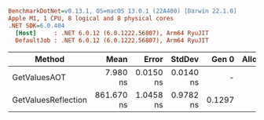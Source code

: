 ``` ini

BenchmarkDotNet=v0.13.1, OS=macOS 13.0.1 (22A400) [Darwin 22.1.0]
Apple M1, 1 CPU, 8 logical and 8 physical cores
.NET SDK=6.0.404
  [Host]     : .NET 6.0.12 (6.0.1222.56807), Arm64 RyuJIT
  DefaultJob : .NET 6.0.12 (6.0.1222.56807), Arm64 RyuJIT


```
|              Method |       Mean |     Error |    StdDev |  Gen 0 | Allocated |
|-------------------- |-----------:|----------:|----------:|-------:|----------:|
|        GetValuesAOT |   7.980 ns | 0.0150 ns | 0.0140 ns |      - |         - |
| GetValuesReflection | 861.670 ns | 1.0458 ns | 0.9782 ns | 0.1297 |     272 B |
